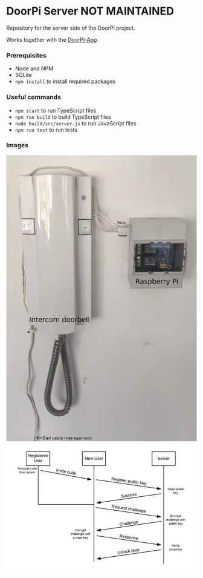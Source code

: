 # DoorPi Server NOT MAINTAINED

Repository for the server side of the DoorPi project.

Works together with the [DoorPi-App](https://github.com/Jyppino/DoorPi-App).

### Prerequisites

- Node and NPM
- SQLite
- `npm install` to install required packages

### Useful commands

- `npm start` to run TypeScript files
- `npm run build` to build TypeScript files
- `node build/src/server.js` to run JavaScript files
- `npm run test` to run tests

### Images
![Hardware](https://github.com/Jyppino/DoorPi-Server/blob/master/screenshots/hardware.jpg)
![Sequences](https://github.com/Jyppino/DoorPi-Server/blob/master/screenshots/sequences.jpg)
